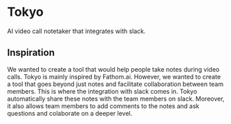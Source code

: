 # Tokyo

AI video call notetaker that integrates with slack.

## Inspiration
We wanted to create a tool that would help people take notes during video calls. Tokyo is mainly inspired by Fathom.ai. However, we wanted to create a tool that goes beyond just notes and facilitate collaboration between team members.
This is where the integration with slack comes in. Tokyo automatically share these notes with the team members on slack. Moreover, it also allows team members to add comments to the notes and ask questions and colaborate on a deeper level.
